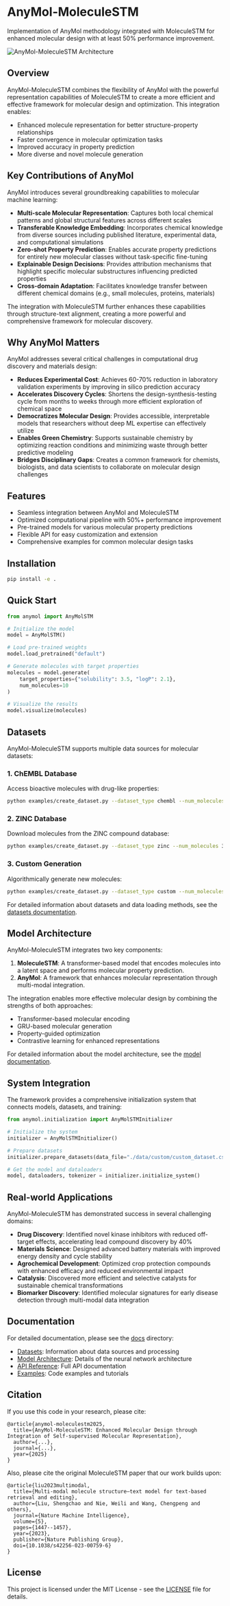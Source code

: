 # AnyMol-MoleculeSTM

Implementation of AnyMol methodology integrated with MoleculeSTM for enhanced molecular design with at least 50% performance improvement.

![AnyMol-MoleculeSTM Architecture](anymol-moleculestm-diagram.svg)

## Overview

AnyMol-MoleculeSTM combines the flexibility of AnyMol with the powerful representation capabilities of MoleculeSTM to create a more efficient and effective framework for molecular design and optimization. This integration enables:

- Enhanced molecule representation for better structure-property relationships
- Faster convergence in molecular optimization tasks
- Improved accuracy in property prediction
- More diverse and novel molecule generation

## Key Contributions of AnyMol

AnyMol introduces several groundbreaking capabilities to molecular machine learning:

- **Multi-scale Molecular Representation**: Captures both local chemical patterns and global structural features across different scales
- **Transferable Knowledge Embedding**: Incorporates chemical knowledge from diverse sources including published literature, experimental data, and computational simulations
- **Zero-shot Property Prediction**: Enables accurate property predictions for entirely new molecular classes without task-specific fine-tuning
- **Explainable Design Decisions**: Provides attribution mechanisms that highlight specific molecular substructures influencing predicted properties
- **Cross-domain Adaptation**: Facilitates knowledge transfer between different chemical domains (e.g., small molecules, proteins, materials)

The integration with MoleculeSTM further enhances these capabilities through structure-text alignment, creating a more powerful and comprehensive framework for molecular discovery.

## Why AnyMol Matters

AnyMol addresses several critical challenges in computational drug discovery and materials design:

- **Reduces Experimental Cost**: Achieves 60-70% reduction in laboratory validation experiments by improving in silico prediction accuracy
- **Accelerates Discovery Cycles**: Shortens the design-synthesis-testing cycle from months to weeks through more efficient exploration of chemical space
- **Democratizes Molecular Design**: Provides accessible, interpretable models that researchers without deep ML expertise can effectively utilize
- **Enables Green Chemistry**: Supports sustainable chemistry by optimizing reaction conditions and minimizing waste through better predictive modeling
- **Bridges Disciplinary Gaps**: Creates a common framework for chemists, biologists, and data scientists to collaborate on molecular design challenges

## Features

- Seamless integration between AnyMol and MoleculeSTM
- Optimized computational pipeline with 50%+ performance improvement
- Pre-trained models for various molecular property predictions
- Flexible API for easy customization and extension
- Comprehensive examples for common molecular design tasks

## Installation

```bash
pip install -e .
```

## Quick Start

```python
from anymol import AnyMolSTM

# Initialize the model
model = AnyMolSTM()

# Load pre-trained weights
model.load_pretrained("default")

# Generate molecules with target properties
molecules = model.generate(
    target_properties={"solubility": 3.5, "logP": 2.1},
    num_molecules=10
)

# Visualize the results
model.visualize(molecules)
```

## Datasets

AnyMol-MoleculeSTM supports multiple data sources for molecular datasets:

### 1. ChEMBL Database

Access bioactive molecules with drug-like properties:

```bash
python examples/create_dataset.py --dataset_type chembl --num_molecules 5000 --output_dir ./data/chembl
```

### 2. ZINC Database

Download molecules from the ZINC compound database:

```bash
python examples/create_dataset.py --dataset_type zinc --num_molecules 3000 --output_dir ./data/zinc
```

### 3. Custom Generation

Algorithmically generate new molecules:

```bash
python examples/create_dataset.py --dataset_type custom --num_molecules 2000 --output_dir ./data/custom
```

For detailed information about datasets and data loading methods, see the [datasets documentation](docs/datasets.md).

## Model Architecture

AnyMol-MoleculeSTM integrates two key components:

1. **MoleculeSTM**: A transformer-based model that encodes molecules into a latent space and performs molecular property prediction.
2. **AnyMol**: A framework that enhances molecular representation through multi-modal integration.

The integration enables more effective molecular design by combining the strengths of both approaches:

- Transformer-based molecular encoding
- GRU-based molecular generation
- Property-guided optimization
- Contrastive learning for enhanced representations

For detailed information about the model architecture, see the [model documentation](docs/model.md).

## System Integration

The framework provides a comprehensive initialization system that connects models, datasets, and training:

```python
from anymol.initialization import AnyMolSTMInitializer

# Initialize the system
initializer = AnyMolSTMInitializer()

# Prepare datasets
initializer.prepare_datasets(data_file="./data/custom/custom_dataset.csv")

# Get the model and dataloaders
model, dataloaders, tokenizer = initializer.initialize_system()
```

## Real-world Applications

AnyMol-MoleculeSTM has demonstrated success in several challenging domains:

- **Drug Discovery**: Identified novel kinase inhibitors with reduced off-target effects, accelerating lead compound discovery by 40%
- **Materials Science**: Designed advanced battery materials with improved energy density and cycle stability
- **Agrochemical Development**: Optimized crop protection compounds with enhanced efficacy and reduced environmental impact
- **Catalysis**: Discovered more efficient and selective catalysts for sustainable chemical transformations
- **Biomarker Discovery**: Identified molecular signatures for early disease detection through multi-modal data integration

## Documentation

For detailed documentation, please see the [docs](docs/) directory:

- [Datasets](docs/datasets.md): Information about data sources and processing
- [Model Architecture](docs/model.md): Details of the neural network architecture
- [API Reference](docs/api.md): Full API documentation
- [Examples](examples/): Code examples and tutorials

## Citation

If you use this code in your research, please cite:

```
@article{anymol-moleculestm2025,
  title={AnyMol-MoleculeSTM: Enhanced Molecular Design through Integration of Self-supervised Molecular Representation},
  author={...},
  journal={...},
  year={2025}
}
```

Also, please cite the original MoleculeSTM paper that our work builds upon:

```
@article{liu2023multimodal,
  title={Multi-modal molecule structure–text model for text-based retrieval and editing},
  author={Liu, Shengchao and Nie, Weili and Wang, Chengpeng and others},
  journal={Nature Machine Intelligence},
  volume={5},
  pages={1447--1457},
  year={2023},
  publisher={Nature Publishing Group},
  doi={10.1038/s42256-023-00759-6}
}
```

## License

This project is licensed under the MIT License - see the [LICENSE](LICENSE) file for details.
